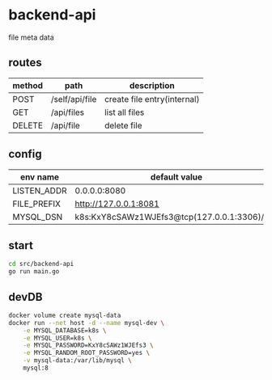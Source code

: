 # backend-api
file meta data

## routes
| method | path           | description                 |
| ------ | -------------- | --------------------------- |
| POST   | /self/api/file | create file entry(internal) |
| GET    | /api/files     | list all files              |
| DELETE | /api/file      | delete file                 |

## config
| env name    | default value                                |
| ----------- | -------------------------------------------- |
| LISTEN_ADDR | 0.0.0.0:8080                                 |
| FILE_PREFIX | http://127.0.0.1:8081                        |
| MYSQL_DSN   | k8s:KxY8cSAWz1WJEfs3@tcp(127.0.0.1:3306)/k8s |

## start
```sh
cd src/backend-api
go run main.go
```

## devDB
```sh
docker volume create mysql-data
docker run --net host -d --name mysql-dev \
    -e MYSQL_DATABASE=k8s \
    -e MYSQL_USER=k8s \
    -e MYSQL_PASSWORD=KxY8cSAWz1WJEfs3 \
    -e MYSQL_RANDOM_ROOT_PASSWORD=yes \
    -v mysql-data:/var/lib/mysql \
    mysql:8
```
